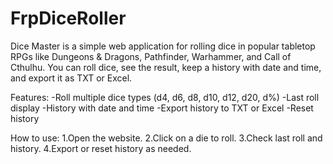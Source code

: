 # FrpDiceRoller
Dice Master is a simple web application for rolling dice in popular tabletop RPGs like Dungeons & Dragons, Pathfinder, Warhammer, and Call of Cthulhu.
You can roll dice, see the result, keep a history with date and time, and export it as TXT or Excel.

Features:
-Roll multiple dice types (d4, d6, d8, d10, d12, d20, d%)
-Last roll display
-History with date and time
-Export history to TXT or Excel
-Reset history

How to use:
1.Open the website.
2.Click on a die to roll.
3.Check last roll and history.
4.Export or reset history as needed.
